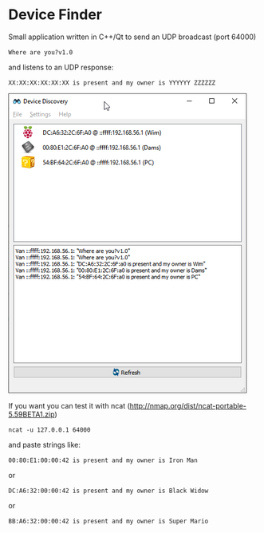 # Device Finder

Small application written in C++/Qt to send an UDP broadcast (port 64000) 

	Where are you?v1.0
	
and listens to an UDP response:

	XX:XX:XX:XX:XX:XX is present and my owner is YYYYYY ZZZZZZ
	
![Screenshot](doc/img/screenshot.png)

If you want you can test it with ncat (http://nmap.org/dist/ncat-portable-5.59BETA1.zip)
```
ncat -u 127.0.0.1 64000
```
and paste strings like:
```
00:80:E1:00:00:42 is present and my owner is Iron Man
```
or
```
DC:A6:32:00:00:42 is present and my owner is Black Widow
```
or
```
BB:A6:32:00:00:42 is present and my owner is Super Mario
```

